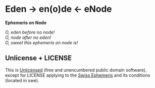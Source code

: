 # Eden -> en(o)de <- eNode

**Ephemeris on Node**

_O, eden before no node!_<br/>
_O, node after no eden!_<br/>
_O, sweet this ephemeris on node is!_<br/>

## Unlicense + LICENSE

This is [Unlicensed](http://unlicense.org) (free and unencumbered public domain software), except for LICENSE applying to the [Swiss Ephemeris](http://www.astro.com/swisseph) and its conditions (located in swe).
